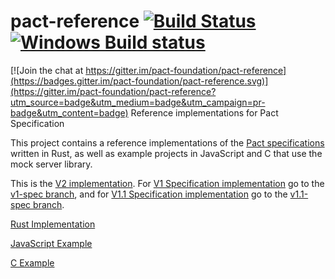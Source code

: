 # pact-reference [![Build Status](https://travis-ci.org/pact-foundation/pact-reference.svg?branch=master)](https://travis-ci.org/pact-foundation/pact-reference) [![Windows Build status](https://ci.appveyor.com/api/projects/status/bqlb7ny924lsu6yi?svg=true)](https://ci.appveyor.com/project/MichelBoudreau/pact-reference)

[![Join the chat at https://gitter.im/pact-foundation/pact-reference](https://badges.gitter.im/pact-foundation/pact-reference.svg)](https://gitter.im/pact-foundation/pact-reference?utm_source=badge&utm_medium=badge&utm_campaign=pr-badge&utm_content=badge)
Reference implementations for Pact Specification

This project contains a reference implementations of the [Pact specifications](https://github.com/pact-foundation/pact-specification)
written in Rust, as well as example projects in JavaScript and C that use the mock server library.

This is the [V2 implementation](https://github.com/pact-foundation/pact-specification/tree/version-2). For [V1 Specification implementation](https://github.com/pact-foundation/pact-specification/tree/version-1) go to the [v1-spec branch](https://github.com/pact-foundation/pact-reference/tree/v1-spec), and for [V1.1 Specification implementation](https://github.com/pact-foundation/pact-specification/tree/version-1.1) go to the [v1.1-spec branch](https://github.com/pact-foundation/pact-reference/tree/v1.1-spec).

[Rust Implementation](rust)

[JavaScript Example](javascript)

[C Example](c/consumer-verification)
